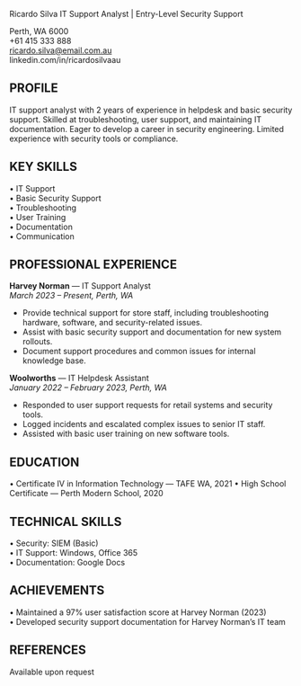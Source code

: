 Ricardo Silva
IT Support Analyst | Entry-Level Security Support

Perth, WA 6000  
+61 415 333 888  
ricardo.silva@email.com.au  
linkedin.com/in/ricardosilvaau

## PROFILE

IT support analyst with 2 years of experience in helpdesk and basic security support. Skilled at troubleshooting, user support, and maintaining IT documentation. Eager to develop a career in security engineering. Limited experience with security tools or compliance.

## KEY SKILLS

• IT Support  
• Basic Security Support  
• Troubleshooting  
• User Training  
• Documentation  
• Communication

## PROFESSIONAL EXPERIENCE

**Harvey Norman** — IT Support Analyst  
_March 2023 – Present, Perth, WA_

- Provide technical support for store staff, including troubleshooting hardware, software, and security-related issues.
- Assist with basic security support and documentation for new system rollouts.
- Document support procedures and common issues for internal knowledge base.

**Woolworths** — IT Helpdesk Assistant  
_January 2022 – February 2023, Perth, WA_

- Responded to user support requests for retail systems and security tools.
- Logged incidents and escalated complex issues to senior IT staff.
- Assisted with basic user training on new software tools.

## EDUCATION

• Certificate IV in Information Technology — TAFE WA, 2021
• High School Certificate — Perth Modern School, 2020

## TECHNICAL SKILLS

• Security: SIEM (Basic)  
• IT Support: Windows, Office 365  
• Documentation: Google Docs

## ACHIEVEMENTS

• Maintained a 97% user satisfaction score at Harvey Norman (2023)  
• Developed security support documentation for Harvey Norman’s IT team

## REFERENCES

Available upon request
